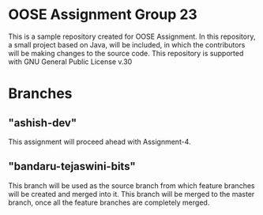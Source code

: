 # OOSE Assignment Group 23

This is a sample repository created for OOSE Assignment. In this repository, a small project based on Java, will be included, in which the contributors will be making changes to the source code. This repository is supported with GNU General Public License v.30

# Branches 
## <h2>"ashish-dev"</h2>
This assignment will proceed ahead with Assignment-4.

## "bandaru-tejaswini-bits"
This branch will be used as the source branch from which feature branches will be created and merged into it. This branch will be merged to the master branch, once all the feature branches are completely merged.